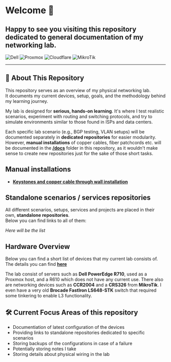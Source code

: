 # Welcome 👋
## Happy to see you visiting this repository dedicated to general documentation of my networking lab.

![Dell](https://img.shields.io/badge/dell-%230012b3?style=for-the-badge&logo=dell)
![Proxmox](https://img.shields.io/badge/proxmox-proxmox?style=for-the-badge&logo=proxmox&logoColor=%23E57000&labelColor=%232b2a33&color=%232b2a33)
![Cloudflare](https://img.shields.io/badge/Cloudflare-F38020?style=for-the-badge&logo=Cloudflare&logoColor=white)
![MikroTik](https://img.shields.io/badge/MikroTik-%23363636?style=for-the-badge&logo=Mikrotik)

---

## 🧠 About This Repository

This repository serves as an overview of my physical networking lab.  
It documents my current devices, setup, goals, and the methodology behind my learning journey.

My lab is designed for **serious, hands-on learning**. It's where I test realistic scenarios, experiment with routing and switching protocols, and try to simulate environments similar to those found in ISPs and data centers.

Each specific lab scenario (e.g., BGP testing, VLAN setups) will be documented separately in **dedicated repositories** for easier modularity.  
However, **manual installations** of copper cables, fiber patchcords etc. will be documented in the **[/docs](./docs/)** folder in this repository, as it wouldn't make sense to create new repositories just for the sake of those short tasks.

## Manual installations

*   **[Keystones and copper cable through wall installation](./docs/keystones-installation.md)**

## Standalone scenarios / services repositories

All different scenarios, setups, services and projects are placed in their own, **standalone repositories**.  
Below you can find links to all of them: 

  _Here will be the list_

## Hardware Overview

Below you can find a short list of devices that my current lab consists of.  
The details you can find **[here](./docs/hardware.md)**

  The lab consist of servers such as **Dell PowerEdge R710**, used as a Proxmox host, and a R610 which does not have any current use.
  There also are networking devices such as **CCR2004** and a **CRS326** from **MikroTik**.
  I even have a very old **Brocade FastIron LS648-STK** switch that required some tinkering to enable L3 functionality.


## 🛠️ Current Focus Areas of this repository

- Documentiation of latest configuration of the devices
- Providing links to standalone repositories dedicated to specific scenarios
- Storing backups of the configurations in case of a failure
- Potentially storing notes I take
- Storing details about physical wiring in the lab